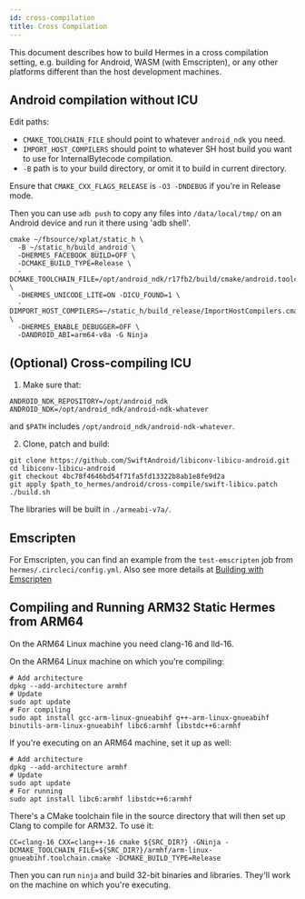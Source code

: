 ```yaml
---
id: cross-compilation
title: Cross Compilation
---
```


This document describes how to build Hermes in a cross compilation setting, e.g.
building for Android, WASM (with Emscripten), or any other platforms different
than the host development machines.

## Android compilation without ICU

Edit paths:
* `CMAKE_TOOLCHAIN_FILE` should point to whatever `android_ndk` you need.
* `IMPORT_HOST_COMPILERS` should point to whatever SH host build you want to use for InternalBytecode compilation.
* `-B` path is to your build directory, or omit it to build in current directory.

Ensure that `CMAKE_CXX_FLAGS_RELEASE` is `-O3 -DNDEBUG` if you're in Release mode.

Then you can use `adb push` to copy any files into `/data/local/tmp/` on an Android device and run it there using 'adb shell'.

```
cmake ~/fbsource/xplat/static_h \
  -B ~/static_h/build_android \
  -DHERMES_FACEBOOK_BUILD=OFF \
  -DCMAKE_BUILD_TYPE=Release \
  -DCMAKE_TOOLCHAIN_FILE=/opt/android_ndk/r17fb2/build/cmake/android.toolchain.cmake \
  -DHERMES_UNICODE_LITE=ON -DICU_FOUND=1 \
  -DIMPORT_HOST_COMPILERS=~/static_h/build_release/ImportHostCompilers.cmake \
  -DHERMES_ENABLE_DEBUGGER=OFF \
  -DANDROID_ABI=arm64-v8a -G Ninja
```

## (Optional) Cross-compiling ICU

1. Make sure that:
```
ANDROID_NDK_REPOSITORY=/opt/android_ndk
ANDROID_NDK=/opt/android_ndk/android-ndk-whatever
```
and `$PATH` includes `/opt/android_ndk/android-ndk-whatever`.

2. Clone, patch and build:

```
git clone https://github.com/SwiftAndroid/libiconv-libicu-android.git
cd libiconv-libicu-android
git checkout 4bc78f4646bd54f71fa5fd13322b8ab1e8fe9d2a
git apply $path_to_hermes/android/cross-compile/swift-libicu.patch
./build.sh
```

The libraries will be built in `./armeabi-v7a/`.

## Emscripten

For Emscripten, you can find an example from the `test-emscripten` job from `hermes/.circleci/config.yml`. Also see more details at [Building with Emscripten](./Emscripten.md)

## Compiling and Running ARM32 Static Hermes from ARM64

On the ARM64 Linux machine you need clang-16 and lld-16.

On the ARM64 Linux machine on which you're compiling:
```
# Add architecture
dpkg --add-architecture armhf
# Update
sudo apt update
# For compiling
sudo apt install gcc-arm-linux-gnueabihf g++-arm-linux-gnueabihf binutils-arm-linux-gnueabihf libc6:armhf libstdc++6:armhf
```

If you're executing on an ARM64 machine, set it up as well:
```
# Add architecture
dpkg --add-architecture armhf
# Update
sudo apt update
# For running
sudo apt install libc6:armhf libstdc++6:armhf
```

There's a CMake toolchain file in the source directory that will then set up Clang to compile for ARM32. To use it:

```
CC=clang-16 CXX=clang++-16 cmake ${SRC_DIR?} -GNinja -DCMAKE_TOOLCHAIN_FILE=${SRC_DIR?}/armhf/arm-linux-gnueabihf.toolchain.cmake -DCMAKE_BUILD_TYPE=Release
```

Then you can run `ninja` and build 32-bit binaries and libraries. They'll work on the machine on which you're executing.
